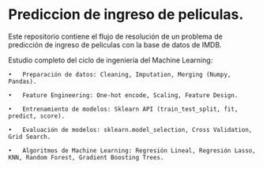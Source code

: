 # Prediccion de ingreso de peliculas.
Este repositorio contiene el flujo de resolución de un problema de predicción de ingreso de peliculas con la base de datos de IMDB.

Estudio completo del ciclo de ingeniería del Machine Learning:


    •   Preparación de datos: Cleaning, Imputation, Merging (Numpy, Pandas).

    •	Feature Engineering: One-hot encode, Scaling, Feature Design.

    •	Entrenamiento de modelos: Sklearn API (train_test_split, fit, predict, score).

    •	Evaluación de modelos: sklearn.model_selection, Cross Validation, Grid Search.

    •	Algoritmos de Machine Learning: Regresión Lineal, Regresión Lasso, KNN, Random Forest, Gradient Boosting Trees.

